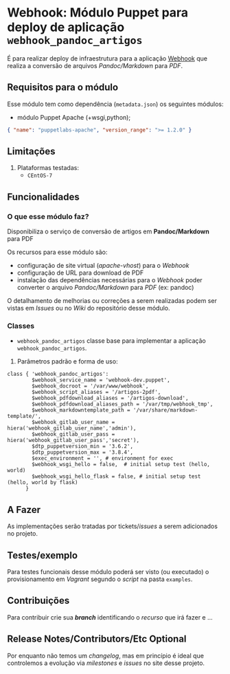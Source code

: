 # Webhook: Módulo Puppet para deploy de aplicação ```webhook_pandoc_artigos```

É para realizar deploy de infraestrutura para a aplicação [Webhook](http://www-git/hook-apps/webhook-pandoc-artigos) que realiza a conversão de arquivos *Pandoc/Markdown* para *PDF*.

## Requisitos para o módulo

Esse módulo tem como dependência (```metadata.json```) os seguintes módulos:

- módulo Puppet Apache (+wsgi,python);

```json
{ "name": "puppetlabs-apache", "version_range": ">= 1.2.0" }
```

## Limitações

1. Plataformas testadas:
     - ```CEntOS-7```

## Funcionalidades

### O que esse módulo faz?

Disponibiliza o serviço de conversão de artigos em **Pandoc/Markdown** para PDF

Os recursos para esse módulo são:

- configuração de site virtual (*apache-vhost*) para o *Webhook*
- configuração de URL para download de PDF
- instalação das dependências necessárias para o *Webhook* poder converter o arquivo *Pandoc/Markdown* para *PDF* (ex: pandoc)

O detalhamento de melhorias ou correções a serem realizadas podem ser vistas em *Issues* ou no *Wiki* do repositório desse módulo.

### Classes

- ```webhook_pandoc_artigos``` classe base para implementar a aplicação ```webhook_pandoc_artigos```.

1. Parâmetros padrão e forma de uso:

```puppet
class { 'webhook_pandoc_artigos':
        $webhook_service_name = 'webhook-dev.puppet',
        $webhook_docroot = '/var/www/webhook',
        $webhook_script_aliases = '/artigos-2pdf',
        $webhook_pdfdownload_aliases = '/artigos-download',
        $webhook_pdfdownload_aliases_path = '/var/tmp/webhook_tmp',
        $webhook_markdowntemplate_path = '/var/share/markdown-template/',
        $webhook_gitlab_user_name = hiera('webhook_gitlab_user_name','admin'),
        $webhook_gitlab_user_pass = hiera('webhook_gitlab_user_pass','secret'),
        $dtp_puppetversion_min = '3.6.2',
        $dtp_puppetversion_max = '3.8.4',
        $exec_environment = '', # environment for exec
        $webhook_wsgi_hello = false,  # initial setup test (hello, world)
        $webhook_wsgi_hello_flask = false, # initial setup test (hello, world by flask)
      }
```


## A Fazer

As implementações serão tratadas por tickets/*issues* a serem adicionados no projeto.

## Testes/exemplo

Para testes funcionais desse módulo poderá ser visto (ou executado) o provisionamento em *Vagrant* segundo o *script* na pasta ```examples```.

## Contribuições

Para contribuir crie sua ***branch*** identificando o *recurso* que irá fazer e ...

## Release Notes/Contributors/Etc **Optional**

Por enquanto não temos um *changelog*, mas em princípio é ideal que controlemos a evolução via *milestones* e *issues* no site desse projeto.
